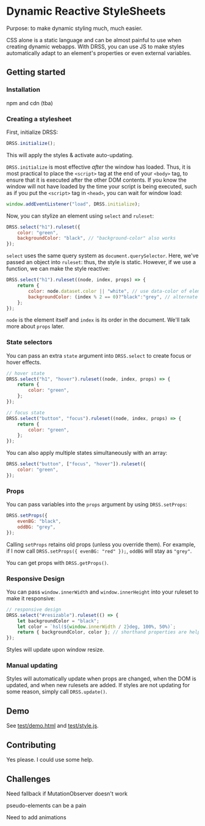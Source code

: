 # Dynamic Reactive StyleSheets
Purpose: to make dynamic styling much, much easier.

CSS alone is a static language and can be almost painful to use when creating dynamic webapps. With DRSS, you can use JS to make styles automatically adapt to an element's properties or even external variables.

## Getting started

### Installation
npm and cdn (tba)

### Creating a stylesheet
First, initialize DRSS:
```js
DRSS.initialize();
```
This will apply the styles & activate auto-updating.

`DRSS.initialize` is most effective *after* the window has loaded. Thus, it is most practical to place the `<script>` tag at the end of your `<body>` tag, to ensure that it is executed after the other DOM contents.
If you know the window will not have loaded by the time your script is being executed, such as if you put the `<script>` tag in `<head>`, you can wait for window load:
```js
window.addEventListener("load", DRSS.initialize);
```

Now, you can stylize an element using `select` and `ruleset`:
```js
DRSS.select("h1").ruleset({
    color: "green",
    backgroundColor: "black", // "background-color" also works
});
```
`select` uses the same query system as `document.querySelector`.
Here, we've passed an object into `ruleset`: thus, the style is static.
However, if we use a function, we can make the style reactive:
```js
DRSS.select("h1").ruleset((node, index, props) => {
    return {
        color: node.dataset.color || "white", // use data-color of element, or white.
        backgroundColor: (index % 2 == 0)?"black":"grey", // alternate colors
    };
});
```
`node` is the element itself and `index` is its order in the document. We'll talk more about `props` later.

### State selectors
You can pass an extra `state` argument into `DRSS.select` to create focus or hover effects.
```js
// hover state
DRSS.select("h1", "hover").ruleset((node, index, props) => {
    return {
        color: "green",
    };
});

// focus state
DRSS.select("button", "focus").ruleset((node, index, props) => {
    return {
        color: "green",
    };
});
```
You can also apply multiple states simultaneously with an array:
```js
DRSS.select("button", ["focus", "hover"]).ruleset({
    color: "green",
});
```

### Props
You can pass variables into the `props` argument by using `DRSS.setProps`:
```js
DRSS.setProps({
    evenBG: "black",
    oddBG: "grey",
});
```
Calling `setProps` retains old props (unless you override them). For example, if I now call `DRSS.setProps({ evenBG: "red" });`, `oddBG` will stay as `"grey"`.

You can get props with `DRSS.getProps()`.

### Responsive Design
You can pass `window.innerWidth` and `window.innerHeight` into your ruleset to make it responsive:
```js
// responsive design
DRSS.select("#resizable").ruleset(() => {
    let backgroundColor = "black";
    let color = `hsl(${window.innerWidth / 2}deg, 100%, 50%)`;
    return { backgroundColor, color }; // shorthand properties are helpful
});
```
Styles will update upon window resize.

### Manual updating
Styles will automatically update when props are changed, when the DOM is updated, and when new rulesets are added. If styles are not updating for some reason, simply call `DRSS.update()`.

## Demo
See [test/demo.html](./test/demo.html) and [test/style.js](./test/style.js).

## Contributing
Yes please. I could use some help.

## Challenges

Need fallback if MutationObserver doesn't work

pseudo-elements can be a pain

Need to add animations